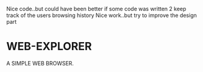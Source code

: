 Nice code..but could have been better if some code was written 2 keep track of the users browsing history
Nice work..but try to improve the design part
# WEB-EXPLORER
A SIMPLE WEB BROWSER.

